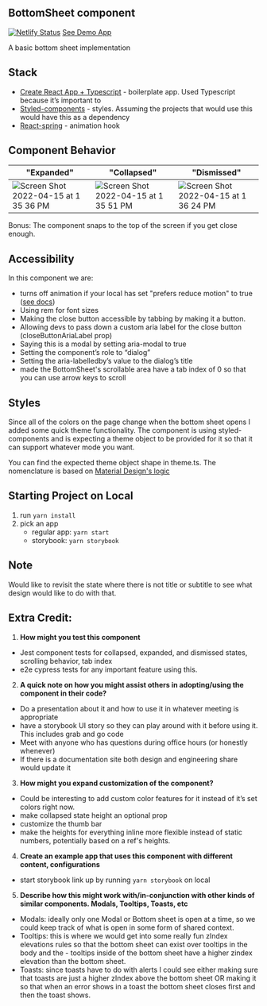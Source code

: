 ## BottomSheet component

[![Netlify Status](https://api.netlify.com/api/v1/badges/3b648c9c-6490-43e9-9646-b297dc2654a5/deploy-status)](https://app.netlify.com/sites/gentle-custard-f68661/deploys)
[See Demo App](https://gentle-custard-f68661.netlify.app/)

A basic bottom sheet implementation

## Stack

- [Create React App + Typescript](https://create-react-app.dev/docs/adding-typescript/) - boilerplate app. Used Typescript because it’s important to
- [Styled-components](https://styled-components.com/) - styles. Assuming the projects that would use this would have this as a dependency
- [React-spring](https://react-spring.io/) - animation hook

## Component Behavior

| "Expanded"                                                                                                                                    | "Collapsed"                                                                                                                                   | "Dismissed"                                                                                                                                   |
| --------------------------------------------------------------------------------------------------------------------------------------------- | --------------------------------------------------------------------------------------------------------------------------------------------- | --------------------------------------------------------------------------------------------------------------------------------------------- |
| ![Screen Shot 2022-04-15 at 1 35 36 PM](https://user-images.githubusercontent.com/5474124/163662286-a3d518f8-6813-4c8b-ab79-d026c4861302.png) | ![Screen Shot 2022-04-15 at 1 35 51 PM](https://user-images.githubusercontent.com/5474124/163662288-419cd97f-2c47-44cf-8d89-7f57bacb564c.png) | ![Screen Shot 2022-04-15 at 1 36 24 PM](https://user-images.githubusercontent.com/5474124/163662289-67888df2-6c4c-4b5e-a8c2-5c1fd9753371.png) |

Bonus: The component snaps to the top of the screen if you get close enough.

## Accessibility

In this component we are:

- turns off animation if your local has set "prefers reduce motion" to true ([see docs](https://react-spring.io/guides/accessibility#accessibility))
- Using rem for font sizes
- Making the close button accessible by tabbing by making it a button.
- Allowing devs to pass down a custom aria label for the close button (closeButtonAriaLabel prop)
- Saying this is a modal by setting aria-modal to true
- Setting the component’s role to “dialog”
- Setting the aria-labelledby’s value to the dialog’s title
- made the BottomSheet's scrollable area have a tab index of 0 so that you can use arrow keys to scroll

## Styles

Since all of the colors on the page change when the bottom sheet opens I added some quick theme functionality. The component is using styled-components and is expecting a theme object to be provided for it so that it can support whatever mode you want.

You can find the expected theme object shape in theme.ts. The nomenclature is based on [Material Design's logic](https://material.io/design/color/dark-theme.html#anatomy)

## Starting Project on Local

1. run `yarn install`
2. pick an app
   - regular app: `yarn start`
   - storybook: `yarn storybook`

## Note

Would like to revisit the state where there is not title or subtitle to see what design would like to do with that.

## Extra Credit:

1. **How might you test this component**

- Jest component tests for collapsed, expanded, and dismissed states, scrolling behavior, tab index
- e2e cypress tests for any important feature using this.

2. **A quick note on how you might assist others in adopting/using the component in their code?**

- Do a presentation about it and how to use it in whatever meeting is appropriate
- have a storybook UI story so they can play around with it before using it. This includes grab and go code
- Meet with anyone who has questions during office hours (or honestly whenever)
- If there is a documentation site both design and engineering share would update it

3. **How might you expand customization of the component?**

- Could be interesting to add custom color features for it instead of it’s set colors right now.
- make collapsed state height an optional prop
- customize the thumb bar
- make the heights for everything inline more flexible instead of static numbers, potentially based on a ref's heights.

4. **Create an example app that uses this component with different content, configurations**

- start storybook link up by running `yarn storybook` on local

5. **Describe how this might work with/in-conjunction with other kinds of similar components. Modals, Tooltips, Toasts, etc**

- Modals: ideally only one Modal or Bottom sheet is open at a time, so we could keep track of what is open in some form of shared context.
- Tooltips: this is where we would get into some really fun zIndex elevations rules so that the bottom sheet can exist over tooltips in the body and the - tooltips inside of the bottom sheet have a higher zindex elevation than the bottom sheet.
- Toasts: since toasts have to do with alerts I could see either making sure that toasts are just a higher zIndex above the bottom sheet OR making it so that when an error shows in a toast the bottom sheet closes first and then the toast shows.
